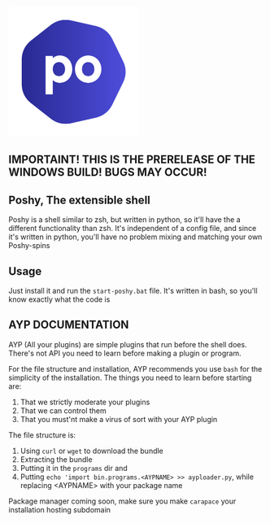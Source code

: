 <img title="Poshy" alt="Poshy" src="images/poshy.png" width="256" height="256">

## IMPORTAINT! THIS IS THE PRERELEASE OF THE WINDOWS BUILD! BUGS MAY OCCUR!

## Poshy, The extensible shell
Poshy is a shell similar to zsh, but written in python, so it'll have the a different functionality than zsh. It's independent of a config file, and since it's written in python, you'll have no problem mixing and matching your own Poshy-spins

## Usage
Just install it and run the `start-poshy.bat` file. It's written in bash, so you'll know exactly what the code is

## AYP DOCUMENTATION
AYP (All your plugins) are simple plugins that run before the shell does. There's not API you need to learn before making a plugin or program.

For the file structure and installation, AYP recommends you use `bash` for the simplicity of the installation. The things you need to learn before starting are:

1. That we strictly moderate your plugins
2. That we can control them
3. That you must'nt make a virus of sort with your AYP plugin

The file structure is:

1. Using `curl` or `wget` to download the bundle
2. Extracting the bundle
3. Putting it in the `programs` dir and
4. Putting ```echo 'import bin.programs.<AYPNAME> >> ayploader.py```, while replacing \<AYPNAME> with your package name

Package manager coming soon, make sure you make `carapace` your installation hosting subdomain 
